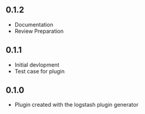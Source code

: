 ## 0.1.2

  - Documentation
  - Review Preparation

## 0.1.1

  - Initial devlopment
  - Test case for plugin

## 0.1.0

  - Plugin created with the logstash plugin generator
